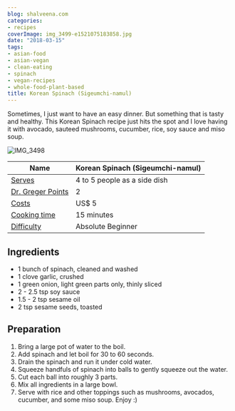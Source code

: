 ```yaml
---
blog: shalveena.com
categories:
- recipes
coverImage: img_3499-e1521075183858.jpg
date: "2018-03-15"
tags:
- asian-food
- asian-vegan
- clean-eating
- spinach
- vegan-recipes
- whole-food-plant-based
title: Korean Spinach (Sigeumchi-namul)
---
```


Sometimes, I just want to have an easy dinner. But something that is tasty and healthy. This Korean Spinach recipe just hits the spot and I love having it with avocado, sauteed mushrooms, cucumber, rice, soy sauce and miso soup.

![IMG_3498](images/img_3498-e1521075039566.jpg)

| Name | Korean Spinach (Sigeumchi-namul) |
| --- | --- |
| [Serves](https://shalveena.com/serving-sizes/) | 4 to 5 people as a side dish |
| [Dr. Greger Points](https://shalveena.com/dr-greger-points/) | 2 |
| [Costs](https://shalveena.com/costs/) | US$ 5 |
| [Cooking time](https://shalveena.com/cooking-times/) | 15 minutes |
| [Difficulty](https://shalveena.com/difficulty-levels/) | Absolute Beginner |

## Ingredients

- 1 bunch of spinach, cleaned and washed
- 1 clove garlic, crushed
- 1 green onion, light green parts only, thinly sliced
- 2 - 2.5 tsp soy sauce
- 1.5 - 2 tsp sesame oil
- 2 tsp sesame seeds, toasted

## Preparation

1. Bring a large pot of water to the boil.
2. Add spinach and let boil for 30 to 60 seconds.
3. Drain the spinach and run it under cold water.
4. Squeeze handfuls of spinach into balls to gently squeeze out the water.
5. Cut each ball into roughly 3 parts.
6. Mix all ingredients in a large bowl.
7. Serve with rice and other toppings such as mushrooms, avocados, cucumber, and some miso soup. Enjoy :)
